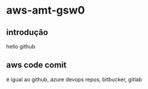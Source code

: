 # aws-amt-gsw0
## introdução
hello github


## aws code comit
é igual ao github, azure devops repos, bitbucker, gitlab
